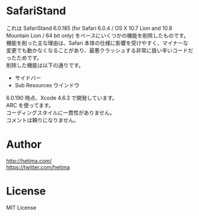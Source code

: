 # SafariStand 

これは SafariStand 6.0.185 (for Safari 6.0.4 / OS X 10.7 Lion and 10.8 Mountain Lion / 64 bit only) をベースにいくつかの機能を削除したものです。機能を削った主な理由は、Safari 本体の仕様に影響を受けやすく、マイナーな変更でも動かなくなることがあり、最悪クラッシュする非常に扱い辛いコードだったためです。  
削除した機能は以下の通りです。

- サイドバー
- Sub Resources ウインドウ 


6.0.190 時点、Xcode 4.6.3 で開発しています。  
ARC を使ってます。  
コーディングスタイルに一貫性がありません。  
コメントは頼りになりません。

# Author

http://hetima.com/  
https://twitter.com/hetima

# License

MIT License
